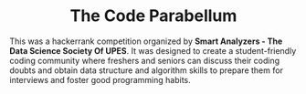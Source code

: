<h1 align="center"><b>The Code Parabellum</b></h1>

This was a hackerrank competition organized by **Smart Analyzers - The Data Science Society Of UPES**. It was designed to create a student-friendly coding community where freshers and seniors can discuss their coding doubts and obtain data structure and algorithm skills to prepare them for interviews and foster good programming habits.
